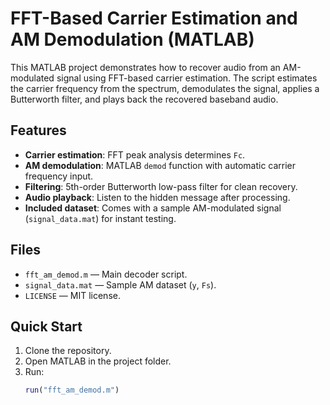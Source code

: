 # FFT-Based Carrier Estimation and AM Demodulation (MATLAB)

This MATLAB project demonstrates how to recover audio from an AM-modulated signal using FFT-based carrier estimation. The script estimates the carrier frequency from the spectrum, demodulates the signal, applies a Butterworth filter, and plays back the recovered baseband audio.

## Features
- **Carrier estimation**: FFT peak analysis determines `Fc`.  
- **AM demodulation**: MATLAB `demod` function with automatic carrier frequency input.  
- **Filtering**: 5th-order Butterworth low-pass filter for clean recovery.  
- **Audio playback**: Listen to the hidden message after processing.  
- **Included dataset**: Comes with a sample AM-modulated signal (`signal_data.mat`) for instant testing.  

## Files
- `fft_am_demod.m` — Main decoder script.  
- `signal_data.mat` — Sample AM dataset (`y`, `Fs`).  
- `LICENSE` — MIT license.  

## Quick Start
1. Clone the repository.  
2. Open MATLAB in the project folder.  
3. Run:  
   ```matlab
   run("fft_am_demod.m")
